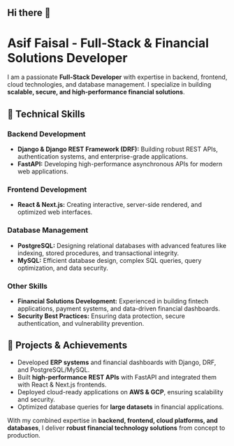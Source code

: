 ## Hi there 👋

# Asif Faisal - Full-Stack & Financial Solutions Developer

I am a passionate **Full-Stack Developer** with expertise in backend, frontend, cloud technologies, and database management. I specialize in building **scalable, secure, and high-performance financial solutions**.

## 🔹 Technical Skills

### Backend Development
- **Django & Django REST Framework (DRF):** Building robust REST APIs, authentication systems, and enterprise-grade applications.
- **FastAPI:** Developing high-performance asynchronous APIs for modern web applications.

### Frontend Development
- **React & Next.js:** Creating interactive, server-side rendered, and optimized web interfaces.

### Database Management
- **PostgreSQL:** Designing relational databases with advanced features like indexing, stored procedures, and transactional integrity.
- **MySQL:** Efficient database design, complex SQL queries, query optimization, and data security.

### Other Skills
- **Financial Solutions Development:** Experienced in building fintech applications, payment systems, and data-driven financial dashboards.
- **Security Best Practices:** Ensuring data protection, secure authentication, and vulnerability prevention.

## 🔹 Projects & Achievements
- Developed **ERP systems** and financial dashboards with Django, DRF, and PostgreSQL/MySQL.
- Built **high-performance REST APIs** with FastAPI and integrated them with React & Next.js frontends.
- Deployed cloud-ready applications on **AWS & GCP**, ensuring scalability and security.
- Optimized database queries for **large datasets** in financial applications.

With my combined expertise in **backend, frontend, cloud platforms, and databases**, I deliver **robust financial technology solutions** from concept to production.
